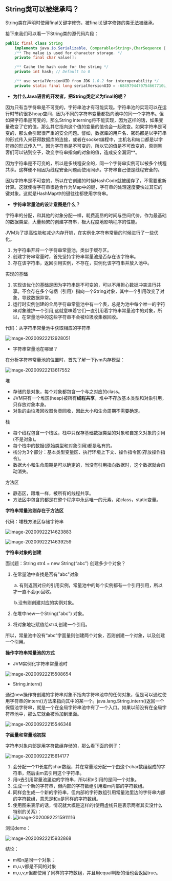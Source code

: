 ## String类可以被继承吗？



String类在声明时使用final关键字修饰，被final关键字修饰的类无法被继承。



接下来我们可以看一下String类的源代码片段：

```java
public final class String
    implements java.io.Serializable, Comparable<String>,CharSequence {
    /** The value is used for character storage. */
    private final char value[];

    /** Cache the hash code for the string */
    private int hash; // Default to 0

    /** use serialVersionUID from JDK 1.0.2 for interoperability */
    private static final long serialVersionUID = -6849794470754667710L;
```



- **为什么Java语言的开发者，把String类定义为final的呢？**

因为只有当字符串是不可变的，字符串池才有可能实现。字符串池的实现可以在运行时节约很多heap空间，因为不同的字符串变量都指向池中的同一个字符串。但如果字符串是可变的，那么String interning将不能实现，因为这样的话，如果变量改变了它的值，那么其它指向这个值的变量的值也会一起改变。如果字符串是可变的，那么会引起很严重的安全问题。譬如，数据库的用户名、密码都是以字符串的形式传入来获得数据库的连接，或者在socket编程中，主机名和端口都是以字符串的形式传入**。因为字符串是不可变的，所以它的值是不可改变的，否则黑客们可以钻到空子，改变字符串指向的对象的值，造成安全漏洞**。

 

因为字符串是不可变的，所以是多线程安全的，同一个字符串实例可以被多个线程共享。这样便不用因为线程安全问题而使用同步。字符串自己便是线程安全的。

 

因为字符串是不可变的，所以在它创建的时候HashCode就被缓存了，不需要重新计算。这就使得字符串很适合作为Map中的键，字符串的处理速度要快过其它的键对象。这就是HashMap中的键往往都使用字符串。



- **字符串常量池的设计意图是什么？**



字符串的分配，和其他的对象分配一样，耗费高昂的时间与空间代价，作为最基础的数据类型，大量频繁的创建字符串，极大程度地影响程序的性能。



JVM为了提高性能和减少内存开销，在实例化字符串常量的时候进行了一些优化。

1. 为字符串开辟一个字符串常量池，类似于缓存区。
2. 创建字符串常量时，首先坚持字符串常量池是否存在该字符串。
3. 存在该字符串，返回引用实例，不存在，实例化该字符串并放入池中。



实现的基础

1. 实现该优化的基础是因为字符串是不可变的，可以不用担心数据冲突进行共享。不会存在多个句柄（引用）指向一个String对象，其中一个引用改变了对象，导致数据异常。
2. 运行时实例创建的全局字符串常量池中有一个表，总是为池中每个唯一的字符串对象维护一个引用,这就意味着它们一直引用着字符串常量池中的对象，所以，在常量池中的这些字符串不会被垃圾收集器回收。



代码：从字符串常量池中获取相应的字符串

![image-20200922212928051](C:\Users\rocky\AppData\Roaming\Typora\typora-user-images\image-20200922212928051.png)



- 字符串常量池在哪里？

在分析字符串常量池的位置时，首先了解一下jvm内存模型：

![image-20200922213617552](C:\Users\rocky\AppData\Roaming\Typora\typora-user-images\image-20200922213617552.png)



堆

- 存储的是对象，每个对象都包含一个与之对应的class。
- JVM只有一个堆区(heap)被所有**线程共享**，堆中不存放基本类型和对象引用，只存放对象本身。
- 对象的由垃圾回收器负责回收，因此大小和生命周期不需要确定。

栈

- 每个线程包含一个栈区，栈中只保存基础数据类型的对象和自定义对象的引用(不是对象)。
- 每个栈中的数据(原始类型和对象引用)都是私有的。
- 栈分为3个部分：基本类型变量区、执行环境上下文、操作指令区(存放操作指令)。
- 数据大小和生命周期是可以确定的，当没有引用指向数据时，这个数据就会自动消失。

方法区

- 静态区，跟堆一样，被所有的线程共享。
- 方法区中包含的都是在整个程序中永远唯一的元素，如class，static变量。



**字符串常量池则存在于方法区**



代码：堆栈方法区存储字符串

![image-20200922214623883](C:\Users\rocky\AppData\Roaming\Typora\typora-user-images\image-20200922214623883.png)

![image-20200922214639259](C:\Users\rocky\AppData\Roaming\Typora\typora-user-images\image-20200922214639259.png)

**字符串对象的创建**

面试题：String str4 = new String(“abc”) 创建多少个对象？

1. 在常量池中查找是否有"abc"对象

   ​	a. 有则返回对应的引用实例，常量池中的每个实例都有一个引用引用，所以才一直不会gc回收。

   ​	b.没有则创建对应的实例对象。

2. 在堆中new一个String("abc") 对象。

3. 将对象地址赋值给str4,创建一个引用。

所以，常量池中没有“abc”字面量则创建两个对象，否则创建一个对象，以及创建一个引用。

**操作字符串常量池的方式**

- JVM实例化字符串常量池时

![image-20200922215508654](C:\Users\rocky\AppData\Roaming\Typora\typora-user-images\image-20200922215508654.png)

- String.intern()

通过new操作符创建的字符串对象不指向字符串池中的任何对象，但是可以通过使用字符串的intern()方法来指向其中的某一个。java.lang.String.intern()返回一个保留池字符串，就是一个在全局字符串池中有了一个入口。如果以前没有在全局字符串池中，那么它就会被添加到里面。

![image-20200922215546348](C:\Users\rocky\AppData\Roaming\Typora\typora-user-images\image-20200922215546348.png)

**字面量和常量池初探**

字符串对象内部是用字符数组存储的，那么看下面的例子：

![image-20200922215614177](C:\Users\rocky\AppData\Roaming\Typora\typora-user-images\image-20200922215614177.png)



1. 会分配一个11长度的char数组，并在常量池分配一个由这个char数组组成的字符串，然后由m去引用这个字符串。
2. 用n去引用常量池里边的字符串，所以和n引用的是同一个对象。
3. 生成一个新的字符串，但内部的字符数组引用着m内部的字符数组。
4. 同样会生成一个新的字符串，但内部的字符数组引用常量池里边的字符串内部的字符数组，意思是和u是同样的字符数组。
5. 使用图来表示的话，情况就大概是这样的(使用虚线只是表示两者其实没什么特别的关系)：
6. ![image-20200922215911116](C:\Users\rocky\AppData\Roaming\Typora\typora-user-images\image-20200922215911116.png)

测试demo：

![image-20200922215932868](C:\Users\rocky\AppData\Roaming\Typora\typora-user-images\image-20200922215932868.png)



结论：

- m和n是同一个对象；
- m,u,v都是不同的对象
- m,u,v,n但都使用了同样的字符数组，并且用equal判断的话也会返回true。

































